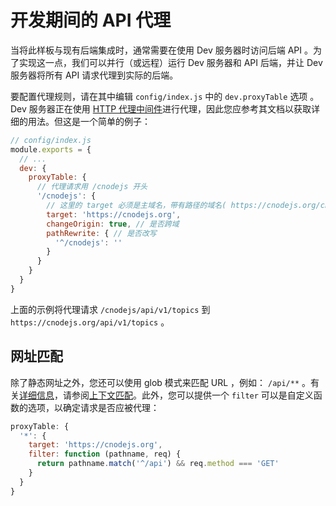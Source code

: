 # 开发期间的 API 代理

当将此样板与现有后端集成时，通常需要在使用 Dev 服务器时访问后端 API 。为了实现这一点，我们可以并行（或远程）运行 Dev 服务器和 API 后端，并让 Dev 服务器将所有 API 请求代理到实际的后端。

要配置代理规则，请在其中编辑 `config/index.js` 中的 `dev.proxyTable` 选项 。 Dev 服务器正在使用 [HTTP 代理中间件](https://github.com/chimurai/http-proxy-middleware)进行代理，因此您应参考其文档以获取详细的用法。但这是一个简单的例子：

``` js
// config/index.js
module.exports = {
  // ...
  dev: {
    proxyTable: {
      // 代理请求用 /cnodejs 开头
      '/cnodejs': {
        // 这里的 target 必须是主域名，带有路径的域名( https://cnodejs.org/cnodejs )不起作用
        target: 'https://cnodejs.org',
        changeOrigin: true, // 是否跨域
        pathRewrite: { // 是否改写
          '^/cnodejs': ''
        }
      }
    }
  }
}
```

上面的示例将代理请求 `/cnodejs/api/v1/topics` 到 `https://cnodejs.org/api/v1/topics` 。

## 网址匹配

除了静态网址之外，您还可以使用 glob 模式来匹配 URL ，例如： `/api/**` 。有关[详细信息](https://github.com/chimurai/http-proxy-middleware)，请参阅[上下文匹配](https://github.com/chimurai/http-proxy-middleware#context-matching)。此外，您可以提供一个 `filter` 可以是自定义函数的选项，以确定请求是否应被代理：

``` js
proxyTable: {
  '*': {
    target: 'https://cnodejs.org',
    filter: function (pathname, req) {
      return pathname.match('^/api') && req.method === 'GET'
    }
  }
}
```

